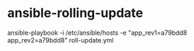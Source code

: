 # ansible-rolling-update
ansible-playbook -i /etc/ansible/hosts -e "app_rev1=a79bdd8 app_rev2=a79bdd8" roll-update.yml
